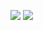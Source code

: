 ![](https://github-readme-stats.vercel.app/api?username=CatboyCoding&hide_border=true&bg_color=transparent) 
![](https://github-readme-stats.vercel.app/api/top-langs/?username=CatboyCoding&layout=compact&hide_border=true&bg_color=transparent)
